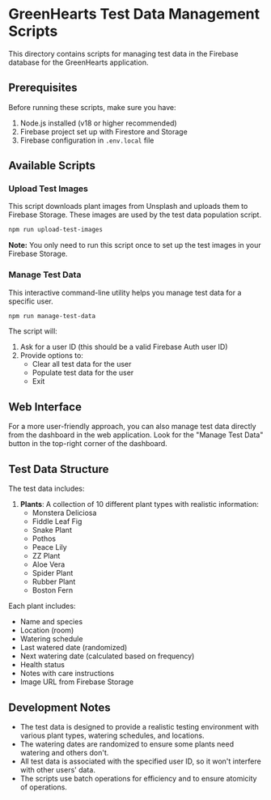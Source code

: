 # GreenHearts Test Data Management Scripts

This directory contains scripts for managing test data in the Firebase database for the GreenHearts application.

## Prerequisites

Before running these scripts, make sure you have:

1. Node.js installed (v18 or higher recommended)
2. Firebase project set up with Firestore and Storage
3. Firebase configuration in `.env.local` file

## Available Scripts

### Upload Test Images

This script downloads plant images from Unsplash and uploads them to Firebase Storage. These images are used by the test data population script.

```bash
npm run upload-test-images
```

**Note:** You only need to run this script once to set up the test images in your Firebase Storage.

### Manage Test Data

This interactive command-line utility helps you manage test data for a specific user.

```bash
npm run manage-test-data
```

The script will:
1. Ask for a user ID (this should be a valid Firebase Auth user ID)
2. Provide options to:
   - Clear all test data for the user
   - Populate test data for the user
   - Exit

## Web Interface

For a more user-friendly approach, you can also manage test data directly from the dashboard in the web application. Look for the "Manage Test Data" button in the top-right corner of the dashboard.

## Test Data Structure

The test data includes:

1. **Plants**: A collection of 10 different plant types with realistic information:
   - Monstera Deliciosa
   - Fiddle Leaf Fig
   - Snake Plant
   - Pothos
   - Peace Lily
   - ZZ Plant
   - Aloe Vera
   - Spider Plant
   - Rubber Plant
   - Boston Fern

Each plant includes:
- Name and species
- Location (room)
- Watering schedule
- Last watered date (randomized)
- Next watering date (calculated based on frequency)
- Health status
- Notes with care instructions
- Image URL from Firebase Storage

## Development Notes

- The test data is designed to provide a realistic testing environment with various plant types, watering schedules, and locations.
- The watering dates are randomized to ensure some plants need watering and others don't.
- All test data is associated with the specified user ID, so it won't interfere with other users' data.
- The scripts use batch operations for efficiency and to ensure atomicity of operations. 